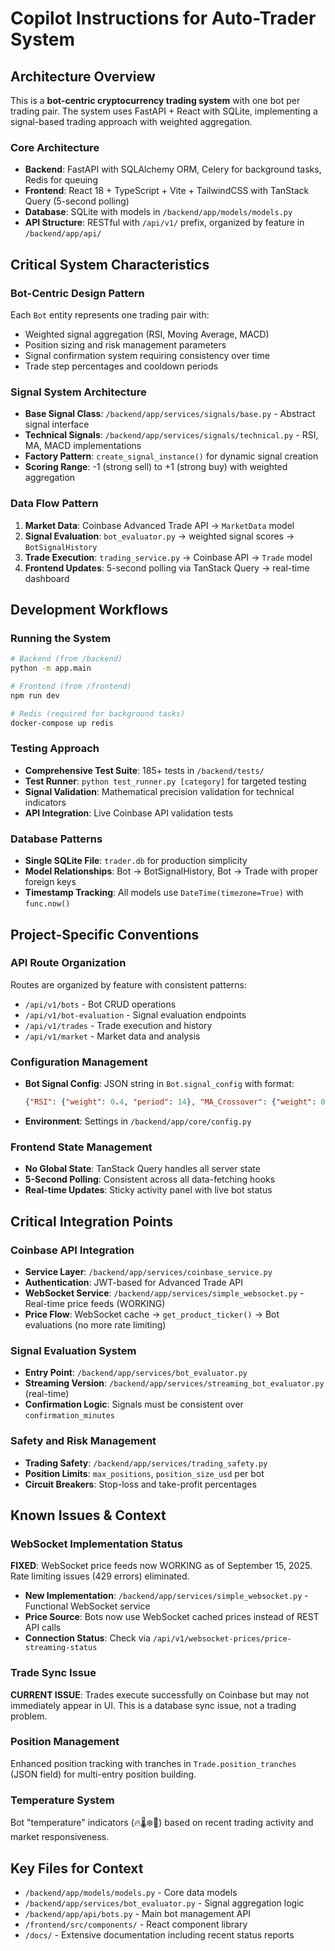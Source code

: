 # Copilot Instructions for Auto-Trader System

## Architecture Overview

This is a **bot-centric cryptocurrency trading system** with one bot per trading pair. The system uses FastAPI + React with SQLite, implementing a signal-based trading approach with weighted aggregation.

### Core Architecture
- **Backend**: FastAPI with SQLAlchemy ORM, Celery for background tasks, Redis for queuing
- **Frontend**: React 18 + TypeScript + Vite + TailwindCSS with TanStack Query (5-second polling)
- **Database**: SQLite with models in `/backend/app/models/models.py`
- **API Structure**: RESTful with `/api/v1/` prefix, organized by feature in `/backend/app/api/`

## Critical System Characteristics

### Bot-Centric Design Pattern
Each `Bot` entity represents one trading pair with:
- Weighted signal aggregation (RSI, Moving Average, MACD)
- Position sizing and risk management parameters
- Signal confirmation system requiring consistency over time
- Trade step percentages and cooldown periods

### Signal System Architecture
- **Base Signal Class**: `/backend/app/services/signals/base.py` - Abstract signal interface
- **Technical Signals**: `/backend/app/services/signals/technical.py` - RSI, MA, MACD implementations
- **Factory Pattern**: `create_signal_instance()` for dynamic signal creation
- **Scoring Range**: -1 (strong sell) to +1 (strong buy) with weighted aggregation

### Data Flow Pattern
1. **Market Data**: Coinbase Advanced Trade API → `MarketData` model
2. **Signal Evaluation**: `bot_evaluator.py` → weighted signal scores → `BotSignalHistory` 
3. **Trade Execution**: `trading_service.py` → Coinbase API → `Trade` model
4. **Frontend Updates**: 5-second polling via TanStack Query → real-time dashboard

## Development Workflows

### Running the System
```bash
# Backend (from /backend)
python -m app.main

# Frontend (from /frontend) 
npm run dev

# Redis (required for background tasks)
docker-compose up redis
```

### Testing Approach
- **Comprehensive Test Suite**: 185+ tests in `/backend/tests/`
- **Test Runner**: `python test_runner.py [category]` for targeted testing
- **Signal Validation**: Mathematical precision validation for technical indicators
- **API Integration**: Live Coinbase API validation tests

### Database Patterns
- **Single SQLite File**: `trader.db` for production simplicity
- **Model Relationships**: Bot → BotSignalHistory, Bot → Trade with proper foreign keys
- **Timestamp Tracking**: All models use `DateTime(timezone=True)` with `func.now()`

## Project-Specific Conventions

### API Route Organization
Routes are organized by feature with consistent patterns:
- `/api/v1/bots` - Bot CRUD operations
- `/api/v1/bot-evaluation` - Signal evaluation endpoints
- `/api/v1/trades` - Trade execution and history
- `/api/v1/market` - Market data and analysis

### Configuration Management
- **Bot Signal Config**: JSON string in `Bot.signal_config` with format:
  ```json
  {"RSI": {"weight": 0.4, "period": 14}, "MA_Crossover": {"weight": 0.3}}
  ```
- **Environment**: Settings in `/backend/app/core/config.py`

### Frontend State Management
- **No Global State**: TanStack Query handles all server state
- **5-Second Polling**: Consistent across all data-fetching hooks
- **Real-time Updates**: Sticky activity panel with live bot status

## Critical Integration Points

### Coinbase API Integration
- **Service Layer**: `/backend/app/services/coinbase_service.py`
- **Authentication**: JWT-based for Advanced Trade API
- **WebSocket Service**: `/backend/app/services/simple_websocket.py` - Real-time price feeds (WORKING)
- **Price Flow**: WebSocket cache → `get_product_ticker()` → Bot evaluations (no more rate limiting)

### Signal Evaluation System
- **Entry Point**: `/backend/app/services/bot_evaluator.py`
- **Streaming Version**: `/backend/app/services/streaming_bot_evaluator.py` (real-time)
- **Confirmation Logic**: Signals must be consistent over `confirmation_minutes`

### Safety and Risk Management
- **Trading Safety**: `/backend/app/services/trading_safety.py`
- **Position Limits**: `max_positions`, `position_size_usd` per bot
- **Circuit Breakers**: Stop-loss and take-profit percentages

## Known Issues & Context

### WebSocket Implementation Status
**FIXED**: WebSocket price feeds now WORKING as of September 15, 2025. Rate limiting issues (429 errors) eliminated.
- **New Implementation**: `/backend/app/services/simple_websocket.py` - Functional WebSocket service
- **Price Source**: Bots now use WebSocket cached prices instead of REST API calls
- **Connection Status**: Check via `/api/v1/websocket-prices/price-streaming-status`

### Trade Sync Issue
**CURRENT ISSUE**: Trades execute successfully on Coinbase but may not immediately appear in UI. This is a database sync issue, not a trading problem.

### Position Management
Enhanced position tracking with tranches in `Trade.position_tranches` (JSON field) for multi-entry position building.

### Temperature System
Bot "temperature" indicators (🔥🌡️❄️🧊) based on recent trading activity and market responsiveness.

## Key Files for Context
- `/backend/app/models/models.py` - Core data models
- `/backend/app/services/bot_evaluator.py` - Signal aggregation logic  
- `/backend/app/api/bots.py` - Main bot management API
- `/frontend/src/components/` - React component library
- `/docs/` - Extensive documentation including recent status reports

